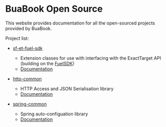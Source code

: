 # BuaBook Open Source

This website provides documentation for all the open-sourced projects provided by BuaBook.

Project list:

* [sf-et-fuel-sdk](https://github.com/BuaBook/sf-et-fuel-sdk)
    * Extension classes for use with interfacing with the ExactTarget API (building on the [FuelSDK](https://github.com/salesforce-marketingcloud/FuelSDK-Java))
    * [Documentation](https://buabook.github.io/javadoc/sf-et-fuel-sdk/)

* [http-common](https://github.com/BuaBook/http-common)
    * HTTP Access and JSON Serialisation library
    * [Documentation](https://buabook.github.io/javadoc/http-common/)

* [spring-common](https://github.com/BuaBook/spring-common)
    * Spring auto-configuation library
    * [Documentation](https://buabook.github.io/javadoc/spring-common/)